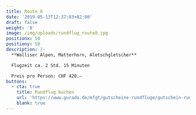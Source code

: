 ```yaml
---
title: Route 8
date: '2019-05-13T12:37:03+02:00'
draft: false
weight: '8'
image: /img/uploads/rundflug_route8.jpg
positionx: 50
positiony: 50
description: |-
  **Walliser Alpen, Matterhorn, Aletschgletscher**

  Flugzeit ca. 2 Std. 15 Minuten

  Preis pro Person: CHF 420.–
buttons:
  - cta: true
    title: Rundflug buchen
    url: 'https://www.gurado.de/mfgt/gutscheine-rundfluge/gutschein-rundflug-route-8.html'
    blank: true
---
```


